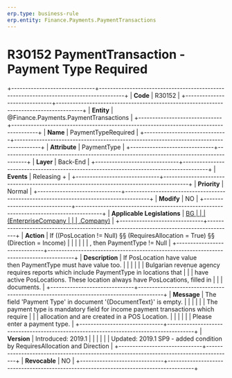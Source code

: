 ```yaml
---
erp.type: business-rule
erp.entity: Finance.Payments.PaymentTransactions
---
```


# R30152 PaymentTransaction - Payment Type Required
+------------------------------+---------------------------------------------------------------------------------------+
| **Code**                     | R30152                                                                                |
+------------------------------+---------------------------------------------------------------------------------------+
| **Entity**                   | @Finance.Payments.PaymentTransactions                                                                    |
+------------------------------+---------------------------------------------------------------------------------------+
| **Name**                     | PaymentTypeRequired                                                                   |
+------------------------------+---------------------------------------------------------------------------------------+
| **Attribute**                | PaymentType                                                                           |
+------------------------------+---------------------------------------------------------------------------------------+
| **Layer**                    | Back-End                                                                              |
+------------------------------+---------------------------------------------------------------------------------------+
| **Events**                   | Releasing +                                                                           |
+------------------------------+---------------------------------------------------------------------------------------+
| **Priority**                 | Normal                                                                                |
+------------------------------+---------------------------------------------------------------------------------------+
| **Modify**                   | NO                                                                                    |
+------------------------------+---------------------------------------------------------------------------------------+
| **Applicable Legislations**  | [BG                                                                                   |
|                              | (EnterpriseCompany                                                                    |
|                              | .Company)](https://confluence.erp.net/display/techdoc/Country+Specific+Functionality) |
+------------------------------+---------------------------------------------------------------------------------------+
| **Action**                   | If ((PosLocation != Null) §§ (RequiresAllocation = True) §§ (Direction = Income)      |
|                              |                                                                                       |
|                              | , then PaymentType != Null                                                            |
+------------------------------+---------------------------------------------------------------------------------------+
| **Description**              | If PosLocation have value then PaymentType must have value too.                       |
|                              |                                                                                       |
|                              | Bulgarian revenue agency requires reports which include PaymentType in locations that |
|                              | have active PosLocations. These location always have PosLocations, filled in          |
|                              | documents.                                                                            |
+------------------------------+---------------------------------------------------------------------------------------+
| **Message**                  | The field \'Payment Type\' in document \'{DocumentText}\' is empty.                   |
|                              |                                                                                       |
|                              | The payment type is mandatory field for income payment transactions which require     |
|                              | allocation and are created in a POS Location.                                         |
|                              |                                                                                       |
|                              | Please enter a payment type.                                                          |
+------------------------------+---------------------------------------------------------------------------------------+
| **Version**                  | Introduced: 2019.1                                                                    |
|                              |                                                                                       |
|                              | Updated: 2019.1 SP9 - added condition by RequiresAllocation and Direction             |
+------------------------------+---------------------------------------------------------------------------------------+
| **Revocable**                | NO                                                                                    |
+------------------------------+---------------------------------------------------------------------------------------+

  

  

  
